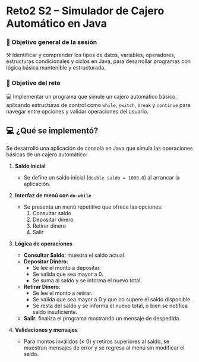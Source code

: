 # Reto2 S2 – Simulador de Cajero Automático en Java

### 🎯 Objetivo general de la sesión
⚒️ Identificar y comprender los tipos de datos, variables, operadores, estructuras condicionales y ciclos en Java, para desarrollar programas con lógica básica mantenible y estructurada.

### 🎯 Objetivo del reto
💻 Implementar un programa que simule un cajero automático básico, aplicando estructuras de control como `while`, `switch`, `break` y `continue` para navegar entre opciones y validar operaciones del usuario.

## 💻 ¿Qué se implementó?
Se desarrolló una aplicación de consola en Java que simula las operaciones básicas de un cajero automático:

1. **Saldo inicial**  
   - Se define un saldo inicial (`double saldo = 1000.0`) al arrancar la aplicación.

2. **Interfaz de menú con `do-while`**  
   - Se presenta un menú repetitivo que ofrece las opciones:
     1. Consultar saldo  
     2. Depositar dinero  
     3. Retirar dinero  
     4. Salir  

3. **Lógica de operaciones**  
   - **Consultar Saldo**: muestra el saldo actual.  
   - **Depositar Dinero**:  
     - Se lee el monto a depositar.  
     - Se valida que sea mayor a 0.  
     - Se suma al saldo y se informa el nuevo total.  
   - **Retirar Dinero**:  
     - Se lee el monto a retirar.  
     - Se valida que sea mayor a 0 y que no supere el saldo disponible.  
     - Se resta del saldo y se informa el nuevo total, o bien se notifica saldo insuficiente.  
   - **Salir**: finaliza el programa mostrando un mensaje de despedida.

4. **Validaciones y mensajes**  
   - Para montos inválidos (≤ 0) y retiros superiores al saldo, se muestran mensajes de error y se regresa al menú sin modificar el saldo.
